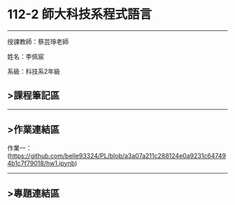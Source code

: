 # 112-2 師大科技系程式語言
---
授課教師：蔡芸琤老師

姓名：李佩宸

系級：科技系2年級

## >課程筆記區
***
## >作業連結區
作業一：(https://github.com/belle93324/PL/blob/a3a07a211c288124e0a9231c647494b1c7f79018/hw1.ipynb)
***
## >專題連結區
